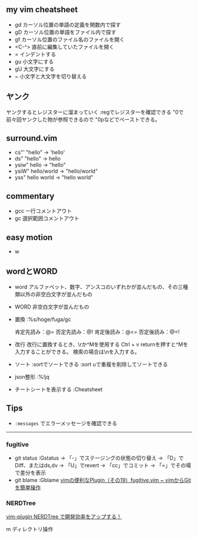 ## my vim cheatsheet
- gd 
カーソル位置の単語の定義を関数内で探す
- gD
カーソル位置の単語をファイル内で探す
- gf
カーソル位置のファイル名のファイルを開く
- <C-^>
直前に編集していたファイルを開く
- =
インデントする
- gu
小文字にする
- gU
大文字にする
- ~
小文字と大文字を切り替える

## ヤンク
ヤンクするとレジスターに溜まっていく
:regでレジスターを確認できる
"0で前々回ヤンクした物が参照できるので
"0pなどでペーストできる。

## surround.vim
- cs"'
"hello" -> 'hello'
- ds"
"hello" -> hello
- ysiw"
hello -> "hello"
- ysiW"
hello/world -> "hello/world"
- yss"
hello world -> "hello world"

## commentary
- gcc
一行コメントアウト
- gc
選択範囲コメントアウト

## easy motion
- <LEADER> <LEADER> w

## wordとWORD
- word
アルファベット、数字、アンスコのいずれかが並んだもの、その三種類以外の非空白文字が並んだもの
- WORD
非空白文字が並んだもの

- 置換
  :%s/hoge/fuga/gc

  肯定先読み：\@=
  否定先読み：\@!
  肯定後読み：\@<=
  否定後読み：\@<!

- 改行
改行に置換するとき、\rか^Mを使用する
Ctrl + v returnを押すと^Mを入力することができる。
検索の場合は\nを入力する。

- ソート
:sortでソートできる
:sort uで重複を削除してソートできる

- json整形
:%!jq

- チートシートを表示する
:Cheatsheet

## Tips
 - `:messages` でエラーメッセージを確認できる

---
### fugitive

- git status
  :Gstatus
   → 「-」でステージングの状態の切り替え
   → 「D」でDiff、またはds,dv
   → 「U」でrevert
   → 「cc」でコミット
   → 「=」でその場で差分を表示
- git blame
  :Gblame
   [vimの便利なPlugin（その19）fugitive.vim ~ vimからGitを簡単操作](http://engineerspirit.com/2017/05/13/post-1308/)

### NERDTree
   [vim-plugin NERDTree で開発効率をアップする！](https://qiita.com/zwirky/items/0209579a635b4f9c95ee)

   
   m ディレクトリ操作

